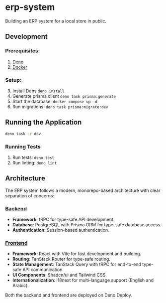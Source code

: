 # erp-system

Building an ERP system for a local store in public.

## Development

### Prerequisites:

1. [Deno](https://deno.land/manual/getting_started/installation)
2. [Docker](https://docs.docker.com/get-docker/)

### Setup:

3. Install Deps `deno install`
4. Generate prisma client `deno task prisma:generate`
5. Start the database: `docker compose up -d`
6. Run migrations: `deno task prisma:migrate:dev`

## Running the Application

```sh
deno task -r dev
```

### Running Tests

1. Run tests: `deno test`
2. Run linting: `deno lint`

## Architecture

The ERP system follows a modern, monorepo-based architecture with clear separation of concerns:

### [Backend](./packages/server/)

- **Framework**: tRPC for type-safe API development.
- **Database**: PostgreSQL with Prisma ORM for type-safe database access.
- **Authentication**: Session-based authentication.

### [Frontend](./packages/web)

- **Framework**: React with Vite for fast development and building.
- **Routing**: TanStack Router for type-safe routing.
- **State Management**: TanStack Query with tRPC for end-to-end type-safe API communication.
- **UI Components**: Shadcn/ui and Tailwind CSS.
- **Internationalization**: i18next for multi-language support (English and Arabic).

Both the backend and frontend are deployed on Deno Deploy.
